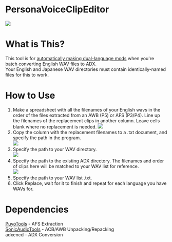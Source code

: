 # PersonaVoiceClipEditor
![](https://cdn.discordapp.com/attachments/316239186736971776/789541535028084756/unknown.png)  
# What is This?
This tool is for [automatically making dual-language mods](https://shrinefox.com/news/p5-adachi-mod-development-blog-1-dual-language/) when you're batch converting English WAV files to ADX.  
Your English and Japanese WAV directories must contain identically-named files for this to work.
# How to Use
1. Make a spreadsheet with all the filenames of your English wavs in the order of the files extracted from an AWB (P5) or AFS (P3/P4). Line up the filenames of the replacement clips in another column. Leave cells blank where no replacement is needed.
![](https://64.media.tumblr.com/528ca52de04e3816460ec84ddf8e9b6d/tumblr_inline_pdfuax2BVH1rp7sxh_1280.png)  
3. Copy the column with the replacement filenames to a .txt document, and specify the path in the program.  
![](https://64.media.tumblr.com/d497ba0752f3184f149f614460f45042/tumblr_inline_pdfukbQ0dY1rp7sxh_1280.png)  
4. Specify the path to your WAV directory.  
![](https://64.media.tumblr.com/b702119b521578abaa7f56b213bc001c/tumblr_inline_pdfuzxPdXC1rp7sxh_1280.png)  
5. Specify the path to the existing ADX directory. The filenames and order of clips here will be matched to your WAV list for reference.  
![](https://64.media.tumblr.com/cba98f6a50228cb1b44cf5051e920c3f/tumblr_inline_pdfuwcN0dm1rp7sxh_1280.png)  
6. Specify the path to your WAV list .txt.  
7. Click Replace, wait for it to finish and repeat for each language you have WAVs for.
# Dependencies
[PuyoTools](https://github.com/nickworonekin/puyotools) - AFS Extraction  
[SonicAudioTools](https://github.com/blueskythlikesclouds/SonicAudioTools) - ACB/AWB Unpacking/Repacking  
adxencd - ADX Conversion
